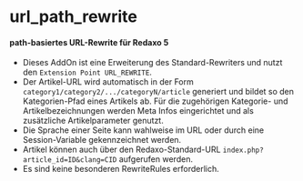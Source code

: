 # url_path_rewrite
<h4>path-basiertes URL-Rewrite für Redaxo 5</h4>
<ul>
    <li>Dieses AddOn ist eine Erweiterung des Standard-Rewriters und
        nutzt den <code>Extension Point URL_REWRITE</code>.</li>
    <li>Der Artikel-URL wird automatisch in der Form
        <code>category1/category2/.../categoryN/article</code>
        generiert und bildet so den Kategorien-Pfad eines Artikels ab.
        Für die zugehörigen Kategorie- und Artikelbezeichnungen werden
        Meta Infos eingerichtet und als zusätzliche Artikelparameter
        genutzt.</li>
    <li>Die Sprache einer Seite kann wahlweise im URL oder durch eine
        Session-Variable gekennzeichnet werden.</li>
    <li>Artikel können auch über den Redaxo-Standard-URL
        <code>index.php?article_id=ID&clang=CID</code> aufgerufen
        werden.</li>
    <li>Es sind keine besonderen RewriteRules erforderlich.</li>
</ul>
